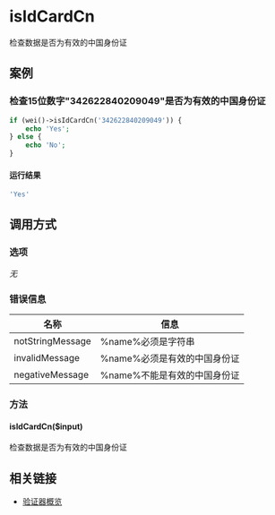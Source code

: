 isIdCardCn
==========

检查数据是否为有效的中国身份证

案例
----

### 检查15位数字"342622840209049"是否为有效的中国身份证

```php
if (wei()->isIdCardCn('342622840209049')) {
    echo 'Yes';
} else {
    echo 'No';
}
```

#### 运行结果

```php
'Yes'
```

调用方式
--------

### 选项

*无*

### 错误信息

名称                    | 信息
------------------------|------
notStringMessage        | %name%必须是字符串
invalidMessage          | %name%必须是有效的中国身份证
negativeMessage         | %name%不能是有效的中国身份证

### 方法

#### isIdCardCn($input)
检查数据是否为有效的中国身份证

相关链接
--------

* [验证器概览](../book/validators.md)